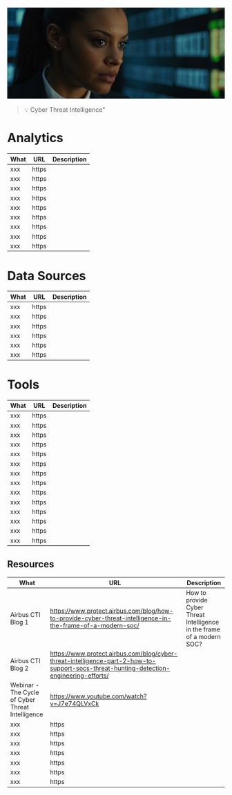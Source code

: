 
![Cyber Threat Intelligence](images/cti.jpg "Cyber Threat Intelligence")

> :bulb: Cyber Threat Intelligence"



# Analytics
| What | URL | Description |
| ----------- | ----------- | ----------- |
| xxx | https |  |
| xxx | https |  |
| xxx | https |  |
| xxx | https |  |
| xxx | https |  |
| xxx | https |  |
| xxx | https |  |
| xxx | https |  |
| xxx | https |  |


# Data Sources
| What | URL | Description |
| ----------- | ----------- | ----------- |
| xxx | https |  |
| xxx | https |  |
| xxx | https |  |
| xxx | https |  |
| xxx | https |  |
| xxx | https |  |



# Tools
| What | URL | Description |
| ----------- | ----------- | ----------- |
| xxx | https |  |
| xxx | https |  |
| xxx | https |  |
| xxx | https |  |
| xxx | https |  |
| xxx | https |  |
| xxx | https |  |
| xxx | https |  |
| xxx | https |  |
| xxx | https |  |
| xxx | https |  |
| xxx | https |  |
| xxx | https |  |
| xxx | https |  |



## Resources
| What | URL | Description |
| ----------- | ----------- | ----------- |
| Airbus CTI Blog 1 | https://www.protect.airbus.com/blog/how-to-provide-cyber-threat-intelligence-in-the-frame-of-a-modern-soc/ | How to provide Cyber Threat Intelligence in the frame of a modern SOC? |
| Airbus CTI Blog 2 | https://www.protect.airbus.com/blog/cyber-threat-intelligence-part-2-how-to-support-socs-threat-hunting-detection-engineering-efforts/ |  |
| Webinar - The Cycle of Cyber Threat Intelligence | https://www.youtube.com/watch?v=J7e74QLVxCk |  |
| xxx | https |  |
| xxx | https |  |
| xxx | https |  |
| xxx | https |  |
| xxx | https |  |
| xxx | https |  |
| xxx | https |  |

